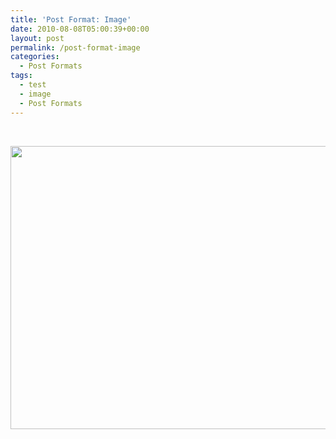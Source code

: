```yaml
---
title: 'Post Format: Image'
date: 2010-08-08T05:00:39+00:00
layout: post
permalink: /post-format-image
categories:
  - Post Formats
tags:
  - test
  - image
  - Post Formats
---
```

<dl class="caption aligncenter" style="width:650px;">
  <dt class="caption-dt">
  </dt>
</dl>

&nbsp;

[<img class="alignnone size-large" src="http://michaelnordmeyer.github.io/images/test/07/100_5540.jpg?w=604" alt="" width="604" height="453" srcset="http://michaelnordmeyer.github.io/images/test/07/100_5540.jpg 1600w, http://michaelnordmeyer.github.io/images/test/07/100_5540-300x225.jpg 300w, http://michaelnordmeyer.github.io/images/test/07/100_5540-768x576.jpg 768w, http://michaelnordmeyer.github.io/images/test/07/100_5540-1024x768.jpg 1024w" sizes="(max-width: 604px) 100vw, 604px">](http://michaelnordmeyer.github.io/images/test/07/100_5540.jpg)